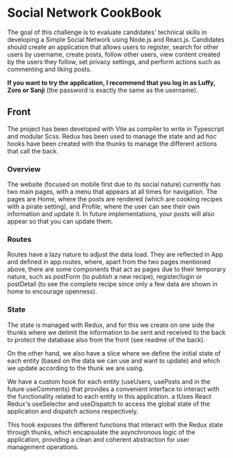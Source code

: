 # Social Network CookBook

The goal of this challenge is to evaluate candidates' technical skills in developing a Simple Social Network using Node.js and React.js. Candidates should create an application that allows users to register, search for other users by username, create posts, follow other users, view content created by the users they follow, set privacy settings, and perform actions such as commenting and liking posts.

**If you want to try the application, I recommend that you log in as Luffy, Zoro or Sanji** (the password is exactly the same as the username).

## Front

The project has been developed with Vite as compiler to write in Typescript and modular Scss. Redux has been used to manage the state and ad hoc hooks have been created with the thunks to manage the different actions that call the back.

### Overview

The website (focused on mobile first due to its social nature) currently has two main pages, with a menu that appears at all times for navigation.
The pages are Home, where the posts are rendered (which are cooking recipes with a pirate setting), and Profile, where the user can see their own information and update it. In future implementations, your posts will also appear so that you can update them.

### Routes

Routes have a lazy nature to adjust the data load. They are reflected in App and defined in app.routes, where, apart from the two pages mentioned above, there are some components that act as pages due to their temporary nature, such as postForm (to publish a new recipe), register/login or postDetail (to see the complete recipe since only a few data are shown in home to encourage openness).

### State

The state is managed with Redux, and for this we create on one side the thunks where we delimit the information to be sent and received to the back to protect the database also from the front (see readme of the back).

On the other hand, we also have a slice where we define the initial state of each entity (based on the data we can use and want to update) and which we update according to the thunk we are using.

We have a custom hook for each entity (useUsers, usePosts and in the future useComments) that provides a convenient interface to interact with the functionality related to each entity in this application. a tUses React Redux's useSelector and useDispatch to access the global state of the application and dispatch actions respectively.

This hook exposes the different functions that interact with the Redux state through thunks, which encapsulate the asynchronous logic of the application, providing a clean and coherent abstraction for user management operations.
